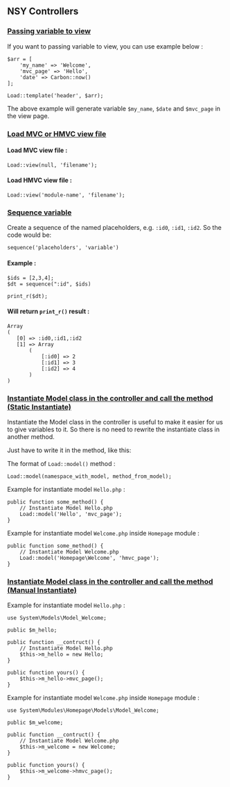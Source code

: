## NSY Controllers

### <ins>Passing variable to view</ins>
If you want to passing variable to view, you can use example below :

```
$arr = [
	'my_name' => 'Welcome',
	'mvc_page' => 'Hello',
	'date' => Carbon::now()
];

Load::template('header', $arr);
```

The above example will generate variable `$my_name`, `$date` and `$mvc_page` in the view page.

### <ins>Load MVC or HMVC view file</ins>
#### Load MVC view file :

```
Load::view(null, 'filename');
```

#### Load HMVC view file :

```
Load::view('module-name', 'filename');
```

### <ins>Sequence variable</ins>
Create a sequence of the named placeholders, e.g. `:id0`, `:id1`, `:id2`. So the code would be:

```
sequence('placeholders', 'variable')
```

#### Example :
```
$ids = [2,3,4];
$dt = sequence(":id", $ids)

print_r($dt);
```

#### Will return `print_r()` result :
```
Array
(
   [0] => :id0,:id1,:id2
   [1] => Array
       (
           [:id0] => 2
           [:id1] => 3
           [:id2] => 4
       )
)
```

### <ins>Instantiate Model class in the controller and call the method (Static Instantiate)</ins>
Instantiate the Model class in the controller is useful to make it easier for us to give variables to it.
So there is no need to rewrite the instantiate class in another method.

Just have to write it in the method, like this:

The format of `Load::model()` method :

```
Load::model(namespace_with_model, method_from_model);
```

Example for instantiate model `Hello.php` :

```
public function some_method() {
	// Instantiate Model Hello.php
	Load::model('Hello', 'mvc_page');
}
```

Example for instantiate model `Welcome.php` inside `Homepage` module :

```
public function some_method() {
	// Instantiate Model Welcome.php
	Load::model('Homepage\Welcome', 'hmvc_page');
}
```

### <ins>Instantiate Model class in the controller and call the method (Manual Instantiate)</ins>

Example for instantiate model `Hello.php` :

```
use System\Models\Model_Welcome;

public $m_hello;

public function __contruct() {
	// Instantiate Model Hello.php
	$this->m_hello = new Hello;
}

public function yours() {
	$this->m_hello->mvc_page();
}
```

Example for instantiate model `Welcome.php` inside `Homepage` module :
```
use System\Modules\Homepage\Models\Model_Welcome;

public $m_welcome;

public function __contruct() {
	// Instantiate Model Welcome.php
	$this->m_welcome = new Welcome;
}

public function yours() {
	$this->m_welcome->hmvc_page();
}
```